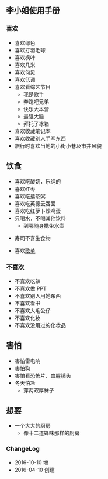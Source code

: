 ## 李小姐使用手册


### 喜欢

- 喜欢绿色
- 喜欢打羽毛球
- 喜欢枫叶
- 喜欢几米
- 喜欢何炅
- 喜欢低调
- 喜欢看综艺节目
	+ 我是歌手
	+ 奔跑吧兄弟
	+ 快乐大本营
	+ 最强大脑
	+ 拜托了冰箱
- 喜欢收藏笔记本
- 喜欢收藏别人手写东西
- 旅行时喜欢当地的小街小巷及市井风貌

## 饮食

- 喜欢吃酸奶，乐纯的
- 喜欢红枣
- 喜欢吃擂茶粥
- 喜欢吃英德云吞面
- 喜欢吃红萝卜炒鸡蛋
- 只喝水，不喝其他饮料
	+ 到哪随身携带水壶
* 寿司不喜生食物
- 喜欢[歌单](http://music.163.com/#/playlist/9644569/10060058/?userid=10060058)

### 不喜欢

- 不喜欢吃辣
- 不喜欢做 PPT
- 不喜欢别人用她东西
- 不喜欢看书
- 不喜欢大毛公仔
- 不喜欢化妆
- 不喜欢没用过的化妆品

## 害怕

- 害怕雷电响
- 害怕狗
- 害怕看恐怖片、血腥镜头
- 冬天怕冷
	- 穿两双厚袜子

## 想要

- 一个大大的厨房
	+ 像十二道锋味那样的厨房


### ChangeLog


- 2016-10-10 增
- 2016-04-10 创建




